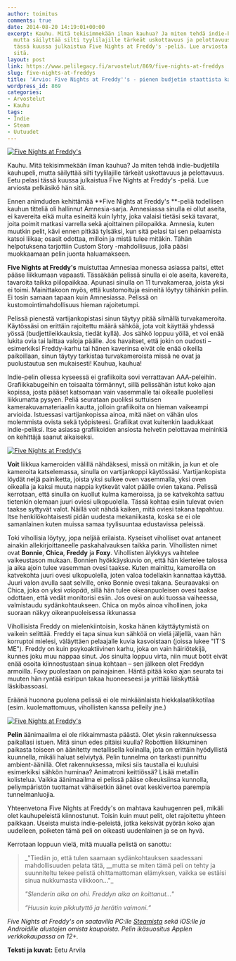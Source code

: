 ```yaml
---
author: toimitus
comments: true
date: 2014-08-20 14:19:01+00:00
excerpt: Kauhu. Mitä tekisimmekään ilman kauhua? Ja miten tehdä indie-budjetilla kauhupeli,
  mutta säilyttää silti tyylilajille tärkeät uskottavuus ja pelottavuus. Eetu pelasi
  tässä kuussa julkaistua Five Nights at Freddy's -peliä. Lue arviosta pelkäsikö hän
  sitä.
layout: post
link: https://www.pelilegacy.fi/arvostelut/869/five-nights-at-freddys
slug: five-nights-at-freddys
title: 'Arvio: Five Nights at Freddy''s - pienen budjetin staattista kauhua'
wordpress_id: 869
categories:
- Arvostelut
- Kauhu
tags:
- Indie
- Steam
- Uutuudet
---
```


[![Five Nights at Freddy's](http://www.pelilegacy.fi/wp-content/uploads/2014/08/FNaF_1-1050x593.jpg)](http://www.pelilegacy.fi/wp-content/uploads/2014/08/FNaF_1.jpg)



Kauhu. Mitä tekisimmekään ilman kauhua? Ja miten tehdä indie-budjetilla kauhupeli, mutta säilyttää silti tyylilajille tärkeät uskottavuus ja pelottavuus. Eetu pelasi tässä kuussa julkaistua Five Nights at Freddy's -peliä. Lue arviosta pelkäsikö hän sitä.



Ennen animduden kehittämää **Five Nights at Freddy's **-peliä todellisen kauhun titteliä oli hallinnut Amnesia-sarja. Amnesiassa sinulla ei ollut aseita, ei kavereita eikä muita esineitä kuin lyhty, joka valaisi tietäsi sekä tavarat, joita poimit matkasi varrella sekä ajoittainen piilopaikka. Amnesia, kuten muutkin pelit, kävi ennen pitkää tylsäksi, kun sitä pelasi tai sen pelaamista katsoi liikaa; osasit odottaa, milloin ja mistä tulee mitäkin. Tähän helpotuksena tarjottiin Custom Story -mahdollisuus, jolla pääsi muokkaamaan pelin juonta haluamakseen.

**Five Nights at Freddy's** muistuttaa Amnesiaa monessa asiassa paitsi, ettet pääse liikkumaan vapaasti. Tässäkään pelissä sinulla ei ole aseita, kavereita, tavaroita taikka piilopaikkaa. Apunasi sinulla on 11 turvakameraa, joista yksi ei toimi. Mainittakoon myös, että kustomoituja esineitä löytyy tähänkin peliin. Ei tosin samaan tapaan kuin Amnesiassa. Pelissä on kustomointimahdollisuus hieman rajoitetumpi.

Pelissä pienestä vartijankopistasi sinun täytyy pitää silmällä turvakameroita. Käytössäsi on erittäin rajoitettu määrä sähköä, jota voit käyttää yhdessä yössä (budjettileikkauksia, tiedät kyllä). Jos sähkö loppuu yöllä, et voi enää lukita ovia tai laittaa valoja päälle. Jos havaitset, että jokin on oudosti – esimerkiksi Freddy-karhu tai hänen kaverinsa eivät ole enää oikeilla paikoillaan, sinun täytyy tarkistaa turvakameroista missä ne ovat ja puolustautua sen mukaisesti! Kauhua, kauhua!

Indie-pelin ollessa kyseessä ei grafiikoita sovi verrattavan AAA-peleihin. Grafiikkabugeihin en toisaalta törmännyt, sillä pelissähän istut koko ajan kopissa, josta pääset katsomaan vain vasemmalle tai oikealle puolellesi liikkumatta pysyen. Peliä seurataan puoliksi suttuisen kamerakuvamateriaalin kautta, jolloin grafiikoita on hieman vaikeampi arvioida. Istuessasi vartijankopissa ainoa, mitä näet on vähän ulos molemmista ovista sekä työpisteesi. Grafiikat ovat kuitenkin laadukkaat indie-peliksi. Itse asiassa grafiikoiden ansiosta helvetin pelottavaa meininkiä on kehittäjä saanut aikaiseksi.

[![Five Nights at Freddy's](http://www.pelilegacy.fi/wp-content/uploads/2014/08/FNaF_2-1050x590.jpg)](http://www.pelilegacy.fi/wp-content/uploads/2014/08/FNaF_2.jpg)

**Voit** liikkua kameroiden välillä nähdäksesi, missä on mitäkin, ja kun et ole kameroita katselemassa, sinulla on vartijankoppi käytössäsi. Vartijankopista löydät neljä painiketta, joista yksi sulkee oven vasemmalla, yksi oven oikealla ja kaksi muuta nappia kytkevät valot päälle ovien takana. Pelissä kerrotaan, että sinulla on kuollut kulma kameroissa, ja se katvekohta sattuu tietenkin olemaan juuri oviesi ulkopuolella. Tässä kohtaa esiin tulevat ovien taakse syttyvät valot. Näillä voit nähdä kaiken, mitä oviesi takana tapahtuu. Itse henkilökohtaisesti pidän uudesta mekaniikasta, koska se ei ole samanlainen kuten muissa samaa tyylisuuntaa edustavissa peleissä.

Toki vihollisia löytyy, jopa neljää erilaista. Kyseiset viholliset ovat antaneet ainakin allekirjoittaneelle paskahalvauksen taikka parin. Vihollisten nimet ovat **Bonnie**, **Chica**, **Freddy** ja **Foxy**. Vihollisten älykkyys vaihtelee vaikeustason mukaan. Bonnien hyökkäyskuvio on, että hän kiertelee talossa ja aika ajoin tulee vasemman ovesi taakse. Kuten mainittu, kameroilla on katvekohta juuri ovesi ulkopuolella, joten valoa todellakin kannattaa käyttää. Juuri valon avulla saat selville, onko Bonnie ovesi takana. Seuraavaksi on Chica, joka on yksi _valopää_, sillä hän tulee oikeanpuoleisen ovesi taakse odottaen, että vedät monitorisi esiin. Jos ovesi on auki tuossa vaiheessa, valmistaudu sydänkohtaukseen. Chica on myös ainoa vihollinen, joka suoraan näkyy oikeanpuoleisessa ikkunassa

Vihollisista Freddy on mielenkiintoisin, koska hänen käyttäytymistä on vaikein selittää. Freddy ei tapa sinua kun sähköä on vielä jäljellä, vaan hän korruptoi mielesi, väläyttäen pelaajalle kuvia kasvoistaan (joissa lukee "IT'S ME"). Freddy on kuin psykoaktiivinen karhu, joka on vain häiriötekijä, kunnes joku muu nappaa sinut. Jos sinulta loppuu virta, niin muut botit eivät enää osoita kiinnostustaan sinua kohtaan – sen jälkeen olet Freddyn armoilla. Foxy puolestaan on painajainen. Häntä pitää koko ajan seurata tai muuten hän ryntää esiripun takaa huoneeseesi ja yrittää läiskyttää läskibassoasi.

Eräänä huonona puolena pelissä ei ole minkäänlaista hiekkalaatikkotilaa (esim. kuolemattomuus, vihollisten kanssa pelleily jne.)

[![Five Nights at Freddy's](http://www.pelilegacy.fi/wp-content/uploads/2014/08/FNaF_3-1050x590.jpg)](http://www.pelilegacy.fi/wp-content/uploads/2014/08/FNaF_3.jpg)

**Pelin** äänimaailma ei ole rikkaimmasta päästä. Olet yksin rakennuksessa paikallasi istuen. Mitä sinun edes pitäisi kuulla? Robottien liikkuminen paikasta toiseen on äänitetty metallisella kolinalla, jota on erittäin hyödyllistä kuunnella, mikäli haluat selviytyä. Pelin tunnelma on tarkasti punnittu ambient-äänillä. Olet rakennuksessa, miksi siis taustalla ei kuuluisi esimerkiksi sähkön huminaa? Animatroni keittiössä? Lisää metallin kolistelua. Vaikka äänimaailma ei pelissä pääse oikeuksiinsa kunnolla, peliympäristön tuottamat vähäisetkin äänet ovat keskivertoa parempia tunnelmanluojia.

Yhteenvetona Five Nights at Freddy's on mahtava kauhugenren peli, mikäli olet kauhupeleistä kiinnostunut. Toisin kuin muut pelit, olet rajoitettu yhteen paikkaan. Useista muista indie-peleistä, jotka keksivät pyörän koko ajan uudelleen, poiketen tämä peli on oikeasti uudenlainen ja se on hyvä.

Kerrotaan loppuun vielä, mitä muualla pelistä on sanottu:



<blockquote>_"Tiedän jo, että tulen saamaan sydänkohtauksen saadessani mahdollisuuden pelata tätä, __mutta se miten tämä peli on tehty ja suunniteltu tekee pelistä ohittamattoman elämyksen, vaikka se estäisi sinua nukkumasta viikkoon…"_

_"Slenderin aika on ohi. Freddyn aika on koittanut…"_

_“Huusin kuin pikkutyttö ja herätin vaimoni.“_</blockquote>



_Five Nights at Freddy's on saatavilla PC:lle [Steamista](http://store.steampowered.com/app/319510/) sekä iOS:lle ja Androidille alustojen omista kaupoista. Pelin ikäsuositus Applen verkkokaupassa on 12+._

**Teksti ja kuvat:** Eetu Arvila
